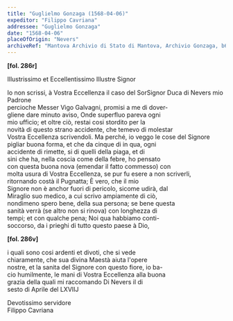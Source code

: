 ```yaml
---
title: "Guglielmo Gonzaga (1568-04-06)"
expeditor: "Filippo Cavriana"
addressee: "Guglielmo Gonzaga"
date: "1568-04-06"
placeOfOrigin: "Nevers"
archiveRef: "Mantova Archivio di Stato di Mantova, Archivio Gonzaga, b654, fols. 286r-286v"
---
```



**[fol. 286r]**

Illustrissimo  et Eccellentissimo Illustre Signor 

Io non  scrissi, à Vostra Eccellenza  il caso del SorSignor Duca di Nevers mio Padrone   
percioche Messer  Vigo Galvagni, promisi a me di dover-  
gliene dare minuto aviso, Onde superfluo pareva ogni   
mio ufficio; et oltre ciò, restai cosi stordito per la   
novità di questo  strano accidente, che temevo di molestar   
Vostra Eccellenza  scrivendoli. Ma perché, io veggo le cose del Signore   
pigliar buona forma, et che da cinque di in qua, ogni   
accidente di rimette, si di quelli  della piaga, et di   
sini che ha, nella coscia come della febre, ho pensato   
con questa buona nova (emendar il fatto commesso) con   
molta usura di Vostra Eccellenza, se pur fu esere a non scriverli,   
ritornando costà il Pugnatta; È vero, che il mio   
Signore  non è anchor fuori di pericolo, sicome udirà, dal   
Miraglio suo medico, a cui scrivo ampiamente di ciò,   
nondimeno spero bene, della sua persona; se bene questa   
sanità verrà (se altro non  si rinova) con longhezza  di   
tempi; et con  qualche pena; Noi qua habbiamo conti-  
soccorso, da i prieghi di tutto questo  paese à Dio,


**[fol. 286v]**

i quali sono cosi ardenti et divoti, che si vede   
chiaramente, che sua divina Maestà  aiuta l'opere   
nostre, et la sanita del Signore  con questo  fiore, io ba-  
cio humilmente, le mani di Vostra Eccellenza  alla buona   
grazia  della quali  mi raccomando  Di Nevers il di   
sesto  di Aprile del LXVIIJ

  
Devotissimo  servidore   
Filippo Cavriana

